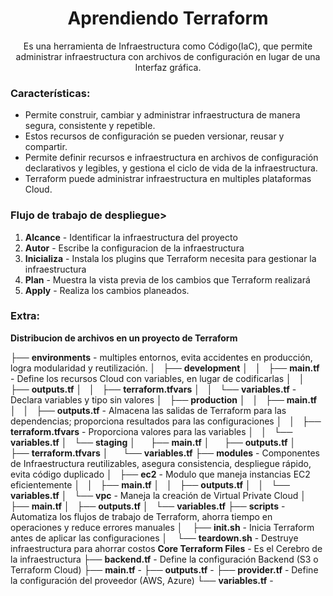 <h1 align='center'>Aprendiendo Terraform</h1>

<p align='center'>Es una herramienta de Infraestructura como Código(IaC), que permite administrar infraestructura con archivos de configuración en lugar de una Interfaz gráfica.</p>

<h3>Características:</h3>

- Permite construir, cambiar y administrar infraestructura de manera segura, consistente y repetible.
- Estos recursos de configuración se pueden versionar, reusar y compartir.
- Permite definir recursos e infraestructura en archivos de configuración declarativos y legibles, y gestiona el ciclo de vida de la infraestructura.
- Terraform puede administrar infraestructura en multiples plataformas Cloud.

<h3>Flujo de trabajo de despliegue></h3>

1. **Alcance** - Identificar la infraestructura del proyecto
2. **Autor** - Escribe la configuracion de la infraestructura
3. **Inicializa** - Instala los plugins que Terraform necesita para gestionar la infraestructura
4. **Plan** - Muestra la vista previa de los cambios que Terraform realizará
5. **Apply** - Realiza los cambios planeados.

<h3>Extra:</h3>

**Distribucion de archivos en un proyecto de Terraform**

├── **environments** - multiples entornos, evita accidentes en producción, logra modularidad y reutilización.
│   ├── **development**
│   │   ├── **main.tf** - Define los recursos Cloud con variables, en lugar de codificarlas
│   │   ├── **outputs.tf**
│   │   ├── **terraform.tfvars**
│   │   └── **variables.tf** - Declara variables y tipo sin valores
│   ├── **production**
│   │   ├── **main.tf**
│   │   ├── **outputs.tf** - Almacena las salidas de Terraform para las dependencias; proporciona resultados para las configuraciones
│   │   ├── **terraform.tfvars** - Proporciona valores para las variables
│   │   └── **variables.tf**
│   └── **staging**
│       ├── **main.tf**
│       ├── **outputs.tf**
│       ├── **terraform.tfvars**
│       └── **variables.tf**
├── **modules** - Componentes de Infraestructura reutilizables, asegura consistencia, despliegue rápido, evita código duplicado
│   ├── **ec2** - Modulo que maneja instancias EC2 eficientemente
│   │   ├── **main.tf**
│   │   ├── **outputs.tf**
│   │   └── **variables.tf**
│   └── **vpc** - Maneja la creación de Virtual Private Cloud
│       ├── **main.tf**
│       ├── **outputs.tf**
│       └── **variables.tf**
├── **scripts** - Automatiza los flujos de trabajo de Terraform, ahorra tiempo en operaciones y reduce errores manuales
│    ├── **init.sh** - Inicia Terraform antes de aplicar las configuraciones
│    └── **teardown.sh** - Destruye infraestructura para ahorrar costos
__Core Terraform Files__ - Es el Cerebro de la infraestructura
├── **backend.tf** - Define la configuración Backend (S3 o Terraform Cloud)
├── **main.tf** - 
├── **outputs.tf** - 
├── **provider.tf** - Define la configuración del proveedor (AWS, Azure)
└── **variables.tf** - 
